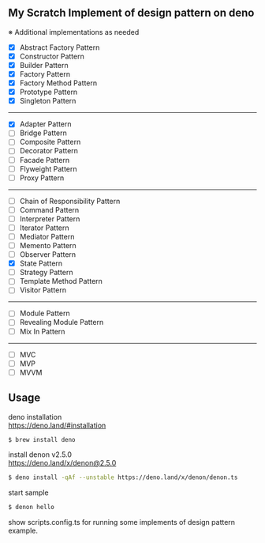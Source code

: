 ## My Scratch Implement of design pattern on deno

※ Additional implementations as needed

- [x] Abstract Factory Pattern
- [x] Constructor Pattern
- [x] Builder Pattern
- [x] Factory Pattern
- [x] Factory Method Pattern
- [x] Prototype Pattern
- [x] Singleton Pattern

---

- [x] Adapter Pattern
- [ ] Bridge Pattern
- [ ] Composite Pattern
- [ ] Decorator Pattern
- [ ] Facade Pattern
- [ ] Flyweight Pattern
- [ ] Proxy Pattern

---

- [ ] Chain of Responsibility Pattern
- [ ] Command Pattern
- [ ] Interpreter Pattern
- [ ] Iterator Pattern
- [ ] Mediator Pattern
- [ ] Memento Pattern
- [ ] Observer Pattern
- [x] State Pattern
- [ ] Strategy Pattern
- [ ] Template Method Pattern
- [ ] Visitor Pattern

---

- [ ] Module Pattern
- [ ] Revealing Module Pattern
- [ ] Mix In Pattern

---

- [ ] MVC
- [ ] MVP
- [ ] MVVM

## Usage

deno installation\
https://deno.land/#installation

```sh
$ brew install deno
```

install denon v2.5.0\
https://deno.land/x/denon@2.5.0

```sh
$ deno install -qAf --unstable https://deno.land/x/denon/denon.ts
```

start sample

```sh
$ denon hello
```

show scripts.config.ts for running some implements of design pattern example.
